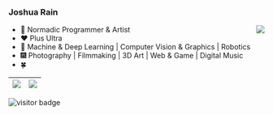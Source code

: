 ### Joshua Rain

<img align="right" src="https://github-readme-stats.vercel.app/api/top-langs/?username=CaoYuchen&layout=compact" />

- 🤠 Normadic Programmer & Artist
- ❤️ Plus Ultra
- 🌌 Machine & Deep Learning | Computer Vision & Graphics | Robotics
- 🎆 Photography | Filmmaking | 3D Art | Web & Game | Digital Music
- 🍀 


<!-- [![trophy](https://github-profile-trophy.vercel.app/?username=CaoYuchen&column=7)](https://github.com/CaoYuchen) -->

| <img align="center" src="https://github-readme-stats.vercel.app/api?username=CaoYuchen&show_icons=true&hide_border=true" /> | <img align="center" src="https://github-readme-streak-stats.herokuapp.com?user=CaoYuchen&hide_border=true&date_format=M%20j%5B%2C%20Y%5D&ring=7EDDCF&fire=7EDDCF" /> |
| ------------------------------------------------------------ | ------------------------------------------------------------ |




![visitor badge](https://visitor-badge.glitch.me/badge?page_id=CaoYuchen&left_color=red&right_color=green&left_text=Now%20You%20See%20Me)
